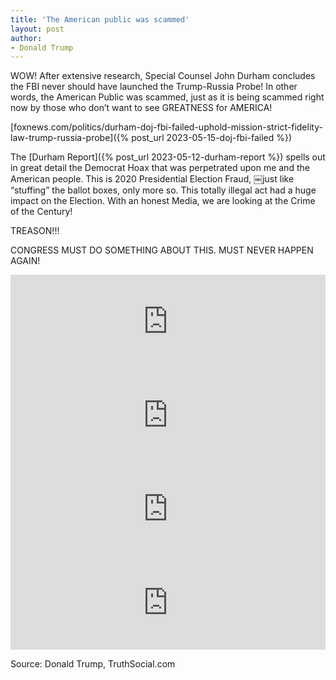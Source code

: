 ```yaml
---
title: 'The American public was scammed'
layout: post
author:
- Donald Trump
---
```


WOW! After extensive research, Special Counsel John Durham concludes the FBI never should have launched the Trump-Russia Probe! In other words, the American Public was scammed, just as it is being scammed right now by those who don’t want to see GREATNESS for AMERICA!

[foxnews.com/politics/durham-doj-fbi-failed-uphold-mission-strict-fidelity-law-trump-russia-probe]({% post_url 2023-05-15-doj-fbi-failed %})

The [Durham Report]({% post_url 2023-05-12-durham-report %}) spells out in great detail the Democrat Hoax that was perpetrated upon me and the American people. This is 2020 Presidential Election Fraud, ￼just like “stuffing” the ballot boxes, only more so. This totally illegal act had a huge impact on the Election. With an honest Media, we are looking at the Crime of the Century!

TREASON!!!

CONGRESS MUST DO SOMETHING ABOUT THIS. MUST NEVER HAPPEN AGAIN!

<iframe src="https://truthsocial.com/@realDonaldTrump/110374542486721971/embed" class="truthsocial-embed" style="max-width: 100%; border: 0" width="600" allowfullscreen="allowfullscreen"></iframe>

<iframe src="https://truthsocial.com/@realDonaldTrump/110375084258316262/embed" class="truthsocial-embed" style="max-width: 100%; border: 0" width="600" allowfullscreen="allowfullscreen"></iframe>

<iframe src="https://truthsocial.com/@realDonaldTrump/110375099350647540/embed" class="truthsocial-embed" style="max-width: 100%; border: 0" width="600" allowfullscreen="allowfullscreen"></iframe>

<iframe src="https://truthsocial.com/@realDonaldTrump/110375134153698173/embed" class="truthsocial-embed" style="max-width: 100%; border: 0" width="600" allowfullscreen="allowfullscreen"></iframe><script src="https://truthsocial.com/embed.js" async="async"></script>

Source: Donald Trump, TruthSocial.com
